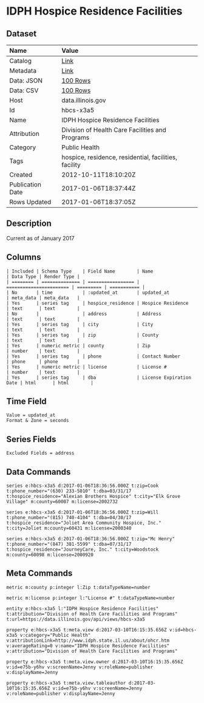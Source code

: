 # IDPH Hospice Residence Facilities

## Dataset

| Name | Value |
| :--- | :---- |
| Catalog | [Link](https://catalog.data.gov/dataset/idph-hospice-residence-facilities-6a201) |
| Metadata | [Link](https://data.illinois.gov/api/views/hbcs-x3a5) |
| Data: JSON | [100 Rows](https://data.illinois.gov/api/views/hbcs-x3a5/rows.json?max_rows=100) |
| Data: CSV | [100 Rows](https://data.illinois.gov/api/views/hbcs-x3a5/rows.csv?max_rows=100) |
| Host | data.illinois.gov |
| Id | hbcs-x3a5 |
| Name | IDPH Hospice Residence Facilities |
| Attribution | Division of Health Care Facilities and Programs |
| Category | Public Health |
| Tags | hospice, residence, residential, facilities, facility |
| Created | 2012-10-11T18:10:20Z |
| Publication Date | 2017-01-06T18:37:44Z |
| Rows Updated | 2017-01-06T18:37:05Z |

## Description

Current as of January 2017

## Columns

```ls
| Included | Schema Type    | Field Name        | Name                    | Data Type | Render Type |
| ======== | ============== | ================= | ======================= | ========= | =========== |
| No       | time           | :updated_at       | updated_at              | meta_data | meta_data   |
| Yes      | series tag     | hospice_residence | Hospice Residence       | text      | text        |
| No       |                | address           | Address                 | text      | text        |
| Yes      | series tag     | city              | City                    | text      | text        |
| Yes      | series tag     | zip               | County                  | text      | text        |
| Yes      | numeric metric | county            | Zip                     | number    | text        |
| Yes      | series tag     | phone             | Contact Number          | phone     | phone       |
| Yes      | numeric metric | license           | License #               | number    | text        |
| Yes      | series tag     | dba               | License Expiration Date | html      | html        |
```

## Time Field

```ls
Value = updated_at
Format & Zone = seconds
```

## Series Fields

```ls
Excluded Fields = address
```

## Data Commands

```ls
series e:hbcs-x3a5 d:2017-01-06T18:36:56.000Z t:zip=Cook t:phone_number="(630) 233-5010" t:dba=03/31/17 t:hospice_residence="Alexian Brothers Hospice" t:city="Elk Grove Village" m:county=60007 m:license=2002732

series e:hbcs-x3a5 d:2017-01-06T18:36:56.000Z t:zip=Will t:phone_number="(815) 740-4104" t:dba=04/30/17 t:hospice_residence="Joliet Area Community Hospice, Inc." t:city=Joliet m:county=60431 m:license=2000340

series e:hbcs-x3a5 d:2017-01-06T18:36:56.000Z t:zip="Mc Henry" t:phone_number="(847) 381-5599" t:dba=07/31/17 t:hospice_residence="JourneyCare, Inc." t:city=Woodstock m:county=60098 m:license=2000920
```

## Meta Commands

```ls
metric m:county p:integer l:Zip t:dataTypeName=number

metric m:license p:integer l:"License #" t:dataTypeName=number

entity e:hbcs-x3a5 l:"IDPH Hospice Residence Facilities" t:attribution="Division of Health Care Facilities and Programs" t:url=https://data.illinois.gov/api/views/hbcs-x3a5

property e:hbcs-x3a5 t:meta.view d:2017-03-10T16:15:35.656Z v:id=hbcs-x3a5 v:category="Public Health" v:attributionLink=http://www.idph.state.il.us/about/ohcr.htm v:averageRating=0 v:name="IDPH Hospice Residence Facilities" v:attribution="Division of Health Care Facilities and Programs"

property e:hbcs-x3a5 t:meta.view.owner d:2017-03-10T16:15:35.656Z v:id=e75b-y6hv v:screenName=Jenny v:roleName=publisher v:displayName=Jenny

property e:hbcs-x3a5 t:meta.view.tableauthor d:2017-03-10T16:15:35.656Z v:id=e75b-y6hv v:screenName=Jenny v:roleName=publisher v:displayName=Jenny
```